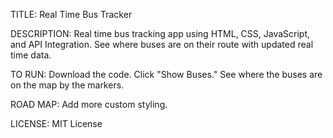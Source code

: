 TITLE: Real Time Bus Tracker

DESCRIPTION: 
Real time bus tracking app using HTML, CSS, JavaScript, and API Integration.  See where buses are on their route with updated real time data.

TO RUN:
Download the code. Click "Show Buses." See where the buses are on the map by the markers.

ROAD MAP:
Add more custom styling.

LICENSE: MIT License
